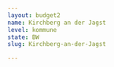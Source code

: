 ```yaml
---
layout: budget2
name: Kirchberg an der Jagst
level: kommune
state: BW
slug: Kirchberg-an-der-Jagst

---
```



